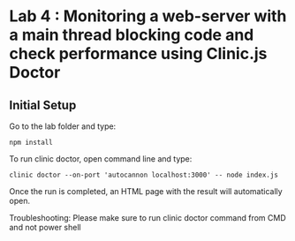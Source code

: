 # Lab 4 : Monitoring a web-server with a main thread blocking code and check performance using Clinic.js Doctor
## Initial Setup
Go to the lab folder and type:
```
npm install
```

To run clinic doctor, open command line and type:
```
clinic doctor --on-port 'autocannon localhost:3000' -- node index.js
```
Once the run is completed, an HTML page with the result will automatically open.

Troubleshooting:
Please make sure to run clinic doctor command from CMD and not power shell